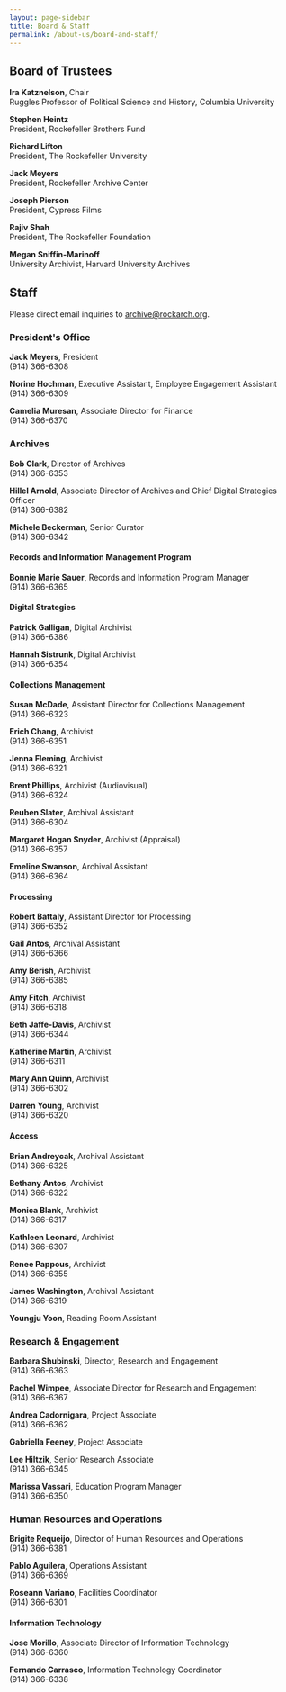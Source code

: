 ```yaml
---
layout: page-sidebar
title: Board & Staff
permalink: /about-us/board-and-staff/
---
```


## Board of Trustees

**Ira Katznelson**, Chair  
Ruggles Professor of Political Science and History, Columbia University

**Stephen Heintz**  
President, Rockefeller Brothers Fund

**Richard Lifton**  
President, The Rockefeller University

**Jack Meyers**  
President, Rockefeller Archive Center

**Joseph Pierson**  
President, Cypress Films

**Rajiv Shah**  
President, The Rockefeller Foundation

**Megan Sniffin-Marinoff**  
University Archivist, Harvard University Archives

## Staff

<div class="alert p-20">Please direct email inquiries to <a href="mailto:archive@rockarch.org">archive@rockarch.org</a>.</div>

### President's Office

**Jack Meyers**, President  
(914) 366-6308  

**Norine Hochman**, Executive Assistant, Employee Engagement Assistant  
(914) 366-6309  

**Camelia Muresan**, Associate Director for Finance  
(914) 366-6370  

### Archives

**Bob Clark**, Director of Archives  
(914) 366-6353 

**Hillel Arnold**, Associate Director of Archives and Chief Digital Strategies Officer  
(914) 366-6382

**Michele Beckerman**, Senior Curator  
(914) 366-6342

#### Records and Information Management Program

**Bonnie Marie Sauer**, Records and Information Program Manager  
(914) 366-6365  

#### Digital Strategies

**Patrick Galligan**, Digital Archivist  
(914) 366-6386    

**Hannah Sistrunk**, Digital Archivist  
(914) 366-6354  

#### Collections Management

**Susan McDade**, Assistant Director for Collections Management  
(914) 366-6323  

**Erich Chang**, Archivist  
(914) 366-6351  

**Jenna Fleming**, Archivist  
(914) 366-6321 

**Brent Phillips**, Archivist (Audiovisual)  
(914) 366-6324

**Reuben Slater**, Archival Assistant  
(914) 366-6304  

**Margaret Hogan Snyder**, Archivist (Appraisal)  
(914) 366-6357

**Emeline Swanson**, Archival Assistant  
(914) 366-6364  

#### Processing

**Robert Battaly**, Assistant Director for Processing  
(914) 366-6352  

**Gail Antos**, Archival Assistant  
(914) 366-6366  

**Amy Berish**, Archivist  
(914) 366-6385  

**Amy Fitch**, Archivist  
(914) 366-6318  

**Beth Jaffe-Davis**, Archivist  
(914) 366-6344  

**Katherine Martin**, Archivist  
(914) 366-6311  

**Mary Ann Quinn**, Archivist  
(914) 366-6302  

**Darren Young**, Archivist  
(914) 366-6320  

#### Access

**Brian Andreycak**, Archival Assistant  
(914) 366-6325  

**Bethany Antos**, Archivist  
(914) 366-6322  

**Monica Blank**, Archivist  
(914) 366-6317  

**Kathleen Leonard**, Archivist  
(914) 366-6307  

**Renee Pappous**, Archivist  
(914) 366-6355  

**James Washington**, Archival Assistant  
(914) 366-6319  

**Youngju Yoon**, Reading Room Assistant


### Research &amp; Engagement

**Barbara Shubinski**, Director, Research and Engagement  
(914) 366-6363  

**Rachel Wimpee**, Associate Director for Research and Engagement  
(914) 366-6367  

**Andrea Cadornigara**, Project Associate   
(914) 366-6362

**Gabriella Feeney**, Project Associate

**Lee Hiltzik**, Senior Research Associate  
(914) 366-6345  

**Marissa Vassari**, Education Program Manager  
(914) 366-6350  


### Human Resources and Operations

**Brigite Requeijo**, Director of Human Resources and Operations  
(914) 366-6381  

**Pablo Aguilera**, Operations Assistant  
(914) 366-6369  

**Roseann Variano**, Facilities Coordinator  
(914) 366-6301  

#### Information Technology

**Jose Morillo**, Associate Director of Information Technology  
(914) 366-6360

**Fernando Carrasco**, Information Technology Coordinator  
(914) 366-6338  

  
